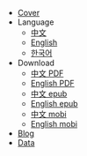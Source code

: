 * [Cover](/)
* Language
  * [中文](/cn/)
  * [English](/en/)
  * [한국어](/kr/)
* Download
  * [中文 PDF](https://github.com/xiaolai/regular-investing-in-box/raw/master/docs/pdf/on-regularinvesting-cn.pdf)
  * [English PDF](https://github.com/xiaolai/regular-investing-in-box/raw/master/docs/pdf/on-regularinvesting-en.pdf)
  * [中文 epub](https://github.com/xiaolai/regular-investing-in-box/raw/master/docs/epub/OnRegularInvesting_cn.epub)
  * [English epub](https://github.com/xiaolai/regular-investing-in-box/raw/master/docs/epub/OnRegularInvesting_en.epub)
  * [中文 mobi](https://github.com/xiaolai/regular-investing-in-box/raw/master/docs/mobi/OnRegularInvesting_cn.mobi)
  * [English mobi](https://github.com/xiaolai/regular-investing-in-box/raw/master/docs/mobi/OnRegularInvesting_en.mobi)
* [Blog](/blog/)
* [Data](/data/)